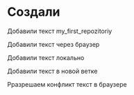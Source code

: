 # Создали 

Добавили текст my_first_repozitoriy

Добавили текст через браузер

Добавили текст локально

Добавили текст в новой ветке

Рразрешаем конфликт текст в браузере
